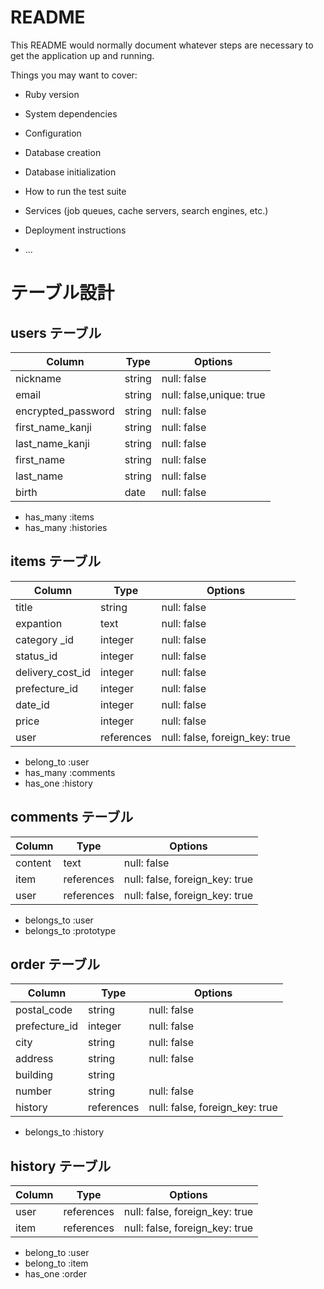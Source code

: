 # README

This README would normally document whatever steps are necessary to get the
application up and running.

Things you may want to cover:

* Ruby version

* System dependencies

* Configuration

* Database creation

* Database initialization

* How to run the test suite

* Services (job queues, cache servers, search engines, etc.)

* Deployment instructions

* ...

# テーブル設計

## users テーブル

| Column             | Type   | Options                  |
| ------------------ | ------ | ------------------------ |
| nickname           | string | null: false              |
| email              | string | null: false,unique: true |
| encrypted_password | string | null: false              |
| first_name_kanji   | string | null: false              |
| last_name_kanji    | string | null: false              |
| first_name         | string | null: false              |
| last_name          | string | null: false              |
| birth              | date   | null: false              |

- has_many :items
- has_many :histories

## items テーブル

| Column          | Type       | Options                        |
| ----------------| ---------- | ------------------------------ |
| title           | string     | null: false                    |
| expantion       | text       | null: false                    |
| category _id    | integer    | null: false                    |
| status_id       | integer    | null: false                    |
| delivery_cost_id| integer    | null: false                    |
| prefecture_id   | integer    | null: false                    |
| date_id         | integer    | null: false                    |
| price           | integer    | null: false                    |
| user            | references | null: false, foreign_key: true |

- belong_to :user
- has_many :comments
- has_one :history

## comments テーブル

| Column      | Type       | Options                        |
| ----------- | ---------- | ------------------------------ |
| content     | text       | null: false                    |
| item        | references | null: false, foreign_key: true |
| user        | references | null: false, foreign_key: true |

- belongs_to :user
- belongs_to :prototype

## order テーブル

| Column         | Type       | Options                        |
| ---------------| ---------- | ------------------------------ |
| postal_code    | string     | null: false                    |
| prefecture_id  | integer    | null: false                    |
| city           | string     | null: false                    |
| address        | string     | null: false                    |
| building       | string     |                                |
| number         | string     | null: false                    |
| history        | references | null: false, foreign_key: true |

- belongs_to :history


## history テーブル

| Column      | Type       | Options                        |
| ----------- | ---------- | ------------------------------ |
| user        | references | null: false, foreign_key: true |
| item        | references | null: false, foreign_key: true |

- belong_to :user
- belong_to :item
- has_one :order